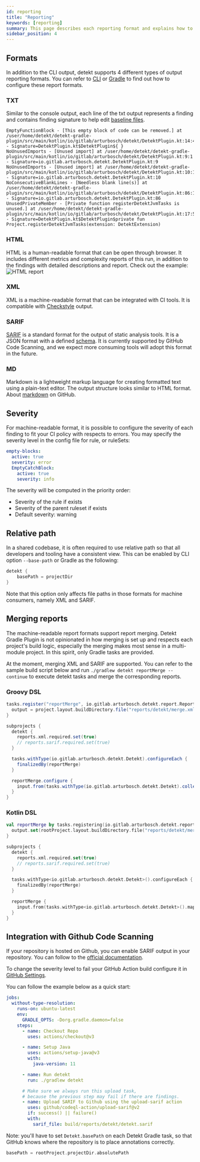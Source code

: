 ```yaml
---
id: reporting
title: "Reporting"
keywords: [reporting]
summary: This page describes each reporting format and explains how to leverage them.
sidebar_position: 4
---
```


## Formats

In addition to the CLI output, detekt supports 4 different types of output reporting formats.
You can refer to [CLI](/docs/gettingstarted/cli) or [Gradle](/docs/gettingstarted/gradle) to find
out how to configure these report formats.

### TXT
Similar to the console output, each line of the txt output represents a finding and contains
finding signature to help edit [baseline files](/docs/gettingstarted/gradle).

```
EmptyFunctionBlock - [This empty block of code can be removed.] at /user/home/detekt/detekt-gradle-plugin/src/main/kotlin/io/gitlab/arturbosch/detekt/DetektPlugin.kt:14:42 - Signature=DetektPlugin.kt$DetektPlugin${ }
NoUnusedImports - [Unused import] at /user/home/detekt/detekt-gradle-plugin/src/main/kotlin/io/gitlab/arturbosch/detekt/DetektPlugin.kt:9:1 - Signature=io.gitlab.arturbosch.detekt.DetektPlugin.kt:9
NoUnusedImports - [Unused import] at /user/home/detekt/detekt-gradle-plugin/src/main/kotlin/io/gitlab/arturbosch/detekt/DetektPlugin.kt:10:1 - Signature=io.gitlab.arturbosch.detekt.DetektPlugin.kt:10
NoConsecutiveBlankLines - [Needless blank line(s)] at /user/home/detekt/detekt-gradle-plugin/src/main/kotlin/io/gitlab/arturbosch/detekt/DetektPlugin.kt:86:1 - Signature=io.gitlab.arturbosch.detekt.DetektPlugin.kt:86
UnusedPrivateMember - [Private function registerDetektJvmTasks is unused.] at /user/home/detekt/detekt-gradle-plugin/src/main/kotlin/io/gitlab/arturbosch/detekt/DetektPlugin.kt:17:5 - Signature=DetektPlugin.kt$DetektPlugin$private fun Project.registerDetektJvmTasks(extension: DetektExtension)
```

### HTML
HTML is a human-readable format that can be open through browser. It includes different metrics
and complexity reports of this run, in addition to the findings with detailed descriptions and
report. Check out the example: ![HTML report](/img/tutorial/html.png)

### XML
XML is a machine-readable format that can be integrated with CI tools. It is compatible with
[Checkstyle](https://checkstyle.sourceforge.io/) output.

### SARIF
[SARIF](https://sarifweb.azurewebsites.net/) is a standard format for the output of 
static analysis tools. It is a JSON format with a defined 
[schema](https://docs.oasis-open.org/sarif/sarif/v2.0/csprd02/schemas/). It is currently supported
by GitHub Code Scanning, and we expect more consuming tools will adopt this format in the future.

### MD
Markdown is a lightweight markup language for creating formatted text using a plain-text editor.
The output structure looks similar to HTML format.
About [markdown](https://github.github.com/gfm/#what-is-markdown-) on GitHub.

## Severity
For machine-readable format, it is possible to configure the severity of each finding to fit
your CI policy with respects to errors. You may specify the severity level in the config file
for rule, or ruleSets:

```yaml
empty-blocks:
  active: true
  severity: error
  EmptyCatchBlock:
    active: true
    severity: info
```

The severity will be computed in the priority order:
- Severity of the rule if exists
- Severity of the parent ruleset if exists
- Default severity: warning

## Relative path
In a shared codebase, it is often required to use relative path so that all developers and tooling
have a consistent view. This can be enabled by CLI option `--base-path` or Gradle as the following:

```groovy
detekt {
    basePath = projectDir
}
```

Note that this option only affects file paths in those formats for machine consumers,
namely XML and SARIF.

## Merging reports

The machine-readable report formats support report merging.
Detekt Gradle Plugin is not opinionated in how merging is set up and respects each project's build logic, especially 
the merging makes most sense in a multi-module project. In this spirit, only Gradle tasks are provided.

At the moment, merging XML and SARIF are supported. You can refer to the sample build script below and 
run `./gradlew detekt reportMerge --continue` to execute detekt tasks and merge the corresponding reports.

### Groovy DSL
```groovy
tasks.register("reportMerge", io.gitlab.arturbosch.detekt.report.ReportMergeTask) {
  output = project.layout.buildDirectory.file("reports/detekt/merge.xml") // or "reports/detekt/merge.sarif"
}

subprojects {
  detekt {
    reports.xml.required.set(true)
    // reports.sarif.required.set(true)
  }

  tasks.withType(io.gitlab.arturbosch.detekt.Detekt).configureEach {
    finalizedBy(reportMerge)
  }

  reportMerge.configure {
    input.from(tasks.withType(io.gitlab.arturbosch.detekt.Detekt).collect { it.xmlReportFile }) // or sarifReportFile
  }
}
```

### Kotlin DSL

```kotlin
val reportMerge by tasks.registering(io.gitlab.arturbosch.detekt.report.ReportMergeTask::class) { 
  output.set(rootProject.layout.buildDirectory.file("reports/detekt/merge.xml")) // or "reports/detekt/merge.sarif"
}

subprojects {
  detekt {
    reports.xml.required.set(true)
    // reports.sarif.required.set(true)
  }

  tasks.withType<io.gitlab.arturbosch.detekt.Detekt>().configureEach {
    finalizedBy(reportMerge)
  }

  reportMerge {
    input.from(tasks.withType<io.gitlab.arturbosch.detekt.Detekt>().map { it.xmlReportFile }) // or .sarifReportFile
  }
}
```

## Integration with Github Code Scanning
If your repository is hosted on Github, you can enable SARIF output in your repository.
You can follow to the [official documentation](https://docs.github.com/en/github/finding-security-vulnerabilities-and-errors-in-your-code/uploading-a-sarif-file-to-github).

To change the severity level to fail your GitHub Action build configure it in [GitHub Settings](https://docs.github.com/en/code-security/code-scanning/automatically-scanning-your-code-for-vulnerabilities-and-errors/configuring-code-scanning#defining-the-severities-causing-pull-request-check-failure).

You can follow the example below as a quick start:
```yaml
jobs:
  without-type-resolution:
    runs-on: ubuntu-latest
    env:
      GRADLE_OPTS: -Dorg.gradle.daemon=false
    steps:
      - name: Checkout Repo
        uses: actions/checkout@v3

      - name: Setup Java
        uses: actions/setup-java@v3
        with:
          java-version: 11

      - name: Run detekt
        run: ./gradlew detekt

      # Make sure we always run this upload task,
      # because the previous step may fail if there are findings.
      - name: Upload SARIF to Github using the upload-sarif action
        uses: github/codeql-action/upload-sarif@v2
        if: success() || failure()
        with:
          sarif_file: build/reports/detekt/detekt.sarif
```

Note: you'll have to set `Detekt.basePath` on each Detekt Gradle task,
so that GitHub knows where the repository is to place annotations correctly.
```gradle
basePath = rootProject.projectDir.absolutePath
```
